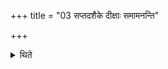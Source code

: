 +++
title = "03 सप्तदशैके दीक्षाः समामनन्ति"

+++

<details><summary>थिते</summary>

सप्तदशैके दीक्षाः समामनन्ति ३
</details>
